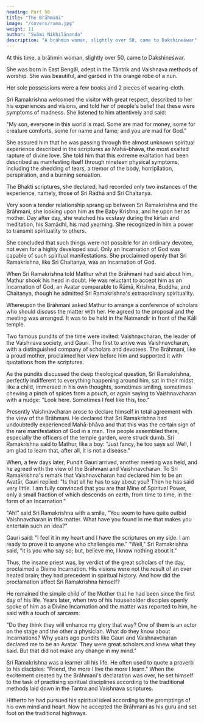 ```yaml
---
heading: Part 5b
title: "The Brāhmani"
image: "/covers/rama.jpg"
weight: 11
author: "Swāmi Nikhilānanda"
description: "A brāhmin woman, slightly over 50, came to Dakshineśwar"
---
```



At this time, a brāhmin woman, slightly over 50, came to Dakshineśwar.

She was born in East Bengāl, adept in the Tāntrik and Vaishnava methods of worship. She was beautiful, and garbed in the orange robe of a nun. 

Her sole possessions were a few books and 2 pieces of wearing-cloth.

Sri Ramakrishna welcomed the visitor with great respect, described to her his experiences and visions, and told her of people's belief that these were symptoms of madness. She listened to him attentively and said: 

"My son, everyone in this world is mad. Some are mad for money, some for creature comforts, some for name and fame; and you are mad for God." 

She assured him that he was passing through the almost unknown spiritual experience described in the scriptures as Mahā–bhāva, the most exalted rapture of divine love. She told him that this extreme exaltation had been described as manifesting itself through nineteen physical symptoms, including the shedding of tears, a tremor of the body, horripilation, perspiration, and a burning sensation.

The Bhakti scriptures, she declared, had recorded only two instances of the experience, namely, those of Sri Rādhā and Sri Chaitanya.

Very soon a tender relationship sprang up between Sri Ramakrishna and the Brāhmani, she looking upon him as the Baby Krishna, and he upon her as mother. Day after day, she watched his ecstasy during the kirtan and meditation, his Samādhi, his mad yearning. She recognized in him a power to transmit spirituality to others. 

She concluded that such things were not possible for an ordinary devotee, not even for a highly developed soul. Only an Incarnation of God was capable of such spiritual manifestations. She proclaimed openly that Sri Ramakrishna, like Sri Chaitanya, was an Incarnation of God.

When Sri Ramakrishna told Mathur what the Brāhmani had said about him, Mathur shook his head in doubt. He was reluctant to accept him as an Incarnation of God, an Avatar comparable to Rāmā, Krishna, Buddha, and Chaitanya, though he admitted Sri
Ramakrishna's extraordinary spirituality. 

Whereupon the Brāhmani asked Mathur to arrange a conference of scholars who should discuss the matter with her. He agreed to
the proposal and the meeting was arranged. It was to be held in the Natmandir in front of the Kāli temple.

Two famous pundits of the time were invited: Vaishnavcharan, the leader of the Vaishnava society, and Gauri. The first to arrive was Vaishnavcharan, with a distinguished company of scholars and devotees. The Brāhmani, like a proud mother,
proclaimed her view before him and supported it with quotations from the scriptures. 

As the pundits discussed the deep theological question, Sri Ramakrishna, perfectly indifferent to everything happening around him, sat in their midst like a child, immersed in his own thoughts, sometimes smiling, sometimes chewing a pinch of spices from a pouch, or again saying to Vaishnavcharan with a nudge: "Look here. Sometimes I feel
like this, too." 

Presently Vaishnavcharan arose to declare himself in total agreement with the view of the Brāhmani. He declared that Sri Ramakrishna had undoubtedly experienced Mahā-bhāva and that this was the certain sign of the rare manifestation of
God in a man. The people assembled there, especially the officers of the temple garden, were struck dumb. Sri Ramakrishna said to Mathur, like a boy: "Just fancy, he too says so! Well, I am glad to learn that, after all, it is not a disease."

When, a few days later, Pundit Gauri arrived, another meeting was held, and he agreed with the view of the Brāhmani and Vaishnavcharan. To Sri Ramakrishna's remark that Vaishnavcharan had declared him to be an Avatār, Gauri replied: "Is that all he has to
say about you? Then he has said very little. I am fully convinced that you are that Mine
of Spiritual Power, only a small fraction of which descends on earth, from time to time,
in the form of an Incarnation."

"Ah!" said Sri Ramakrishna with a smile, "You seem to have quite outbid Vaishnavcharan in this matter. What have you found in me that makes you entertain such an idea?" 

Gauri said: "I feel it in my heart and I have the scriptures on my side. I am ready to prove it to anyone who challenges me."
"Well," Sri Ramakrishna said, "it is you who say so; but, believe me, I know nothing about it."

Thus, the insane priest was, by verdict of the great scholars of the day, proclaimed a Divine Incarnation. His visions were not the result of an over heated brain; they had precedent in spiritual history. And how did the proclamation affect Sri Ramakrishna himself? 

He remained the simple child of the Mother that he had been since the first day of his life. Years later, when two of his householder disciples openly spoke of him as a Divine Incarnation and the matter was reported to him, he said with a touch of sarcasm: 

"Do they think they will enhance my glory that way? One of them is an actor on the stage and the other a physician. What do they know about Incarnations? Why years ago pundits like Gauri and Vaishnavcharan declared me to be an Avatar. They were great scholars and knew what they said. But that did not make any change in my mind."

Sri Ramakrishna was a learner all his life. He often used to quote a proverb to his disciples: "Friend, the more I live the more I learn." When the excitement created by the Brāhmani's declaration was over, he set himself to the task of practising spiritual disciplines according to the traditional methods laid down in the Tantra and Vaishnava
scriptures. 

Hitherto he had pursued his spiritual ideal according to the promptings of his own mind and heart. Now he accepted the Brāhmani as his guru and set foot on the traditional highways.

